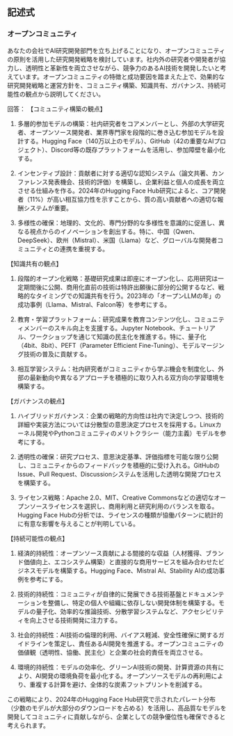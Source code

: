 ## 記述式
### オープンコミュニティ
あなたの会社でAI研究開発部門を立ち上げることになり、オープンコミュニティの原則を活用した研究開発戦略を検討しています。社内外の研究者や開発者が協力し、透明性と革新性を両立させながら、競争力のあるAI技術を開発したいと考えています。オープンコミュニティの特徴と成功要因を踏まえた上で、効果的な研究開発戦略と運営方針を、コミュニティ構築、知識共有、ガバナンス、持続可能性の観点から説明してください。

回答：
【コミュニティ構築の観点】
1. 多層的参加モデルの構築：社内研究者をコアメンバーとし、外部の大学研究者、オープンソース開発者、業界専門家を段階的に巻き込む参加モデルを設計する。Hugging Face（140万以上のモデル）、GitHub（42の重要なAIプロジェクト）、Discord等の既存プラットフォームを活用し、参加障壁を最小化する。

2. インセンティブ設計：貢献者に対する適切な認知システム（論文共著、カンファレンス発表機会、技術的評価）を構築し、企業利益と個人の成長を両立させる仕組みを作る。2024年のHugging Face Hub研究によると、コア開発者（11%）が高い相互協力性を示すことから、質の高い貢献者への適切な報酬システムが重要。

3. 多様性の確保：地理的、文化的、専門分野的な多様性を意識的に促進し、異なる視点からのイノベーションを創出する。特に、中国（Qwen、DeepSeek）、欧州（Mistral）、米国（Llama）など、グローバルな開発者コミュニティとの連携を重視する。

【知識共有の観点】
1. 段階的オープン化戦略：基礎研究成果は即座にオープン化し、応用研究は一定期間後に公開、商用化直前の技術は特許出願後に部分的公開するなど、戦略的なタイミングでの知識共有を行う。2023年の「オープンLLMの年」の成功事例（Llama、Mistral、Falcon等）を参考にする。

2. 教育・学習プラットフォーム：研究成果を教育コンテンツ化し、コミュニティメンバーのスキル向上を支援する。Jupyter Notebook、チュートリアル、ワークショップを通じて知識の民主化を推進する。特に、量子化（4bit、8bit）、PEFT（Parameter Efficient Fine-Tuning）、モデルマージング技術の普及に貢献する。

3. 相互学習システム：社内研究者がコミュニティから学ぶ機会を制度化し、外部の最新動向や異なるアプローチを積極的に取り入れる双方向の学習環境を構築する。

【ガバナンスの観点】
1. ハイブリッドガバナンス：企業の戦略的方向性は社内で決定しつつ、技術的詳細や実装方法については分散型の意思決定プロセスを採用する。Linuxカーネル開発やPythonコミュニティのメリトクラシー（能力主義）モデルを参考にする。

2. 透明性の確保：研究プロセス、意思決定基準、評価指標を可能な限り公開し、コミュニティからのフィードバックを積極的に受け入れる。GitHubのIssue、Pull Request、Discussionシステムを活用した透明な開発プロセスを構築する。

3. ライセンス戦略：Apache 2.0、MIT、Creative Commonsなどの適切なオープンソースライセンスを選択し、商用利用と研究利用のバランスを取る。Hugging Face Hubの分析では、ライセンスの種類が協働パターンに統計的に有意な影響を与えることが判明している。

【持続可能性の観点】
1. 経済的持続性：オープンソース貢献による間接的な収益（人材獲得、ブランド価値向上、エコシステム構築）と直接的な商用サービスを組み合わせたビジネスモデルを構築する。Hugging Face、Mistral AI、Stability AIの成功事例を参考にする。

2. 技術的持続性：コミュニティが自律的に発展できる技術基盤とドキュメンテーションを整備し、特定の個人や組織に依存しない開発体制を構築する。モデルの量子化、効率的な推論技術、分散学習システムなど、アクセシビリティを向上させる技術開発に注力する。

3. 社会的持続性：AI技術の倫理的利用、バイアス軽減、安全性確保に関するガイドラインを策定し、責任あるAI開発を推進する。オープンコミュニティの価値観（透明性、協働、民主化）と企業の社会的責任を両立させる。

4. 環境的持続性：モデルの効率化、グリーンAI技術の開発、計算資源の共有により、AI開発の環境負荷を最小化する。オープンソースモデルの再利用により、重複する計算を避け、全体的な炭素フットプリントを削減する。

この戦略により、2024年のHugging Face Hub研究で示されたパレート分布（少数のモデルが大部分のダウンロードを占める）を活用し、高品質なモデルを開発してコミュニティに貢献しながら、企業としての競争優位性も確保できると考えられます。 